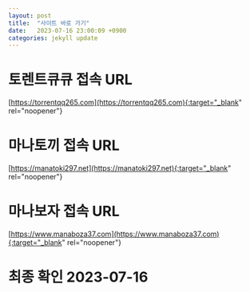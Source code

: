 ```yaml
---
layout: post
title:  "사이트 바로 가기"
date:   2023-07-16 23:00:09 +0900
categories: jekyll update
---
```

# 토렌트큐큐 접속 URL
[https://torrentqq265.com](https://torrentqq265.com){:target="_blank" rel="noopener"}

# 마나토끼 접속 URL
[https://manatoki297.net](https://manatoki297.net){:target="_blank" rel="noopener"}

# 마나보자 접속 URL
[https://www.manaboza37.com](https://www.manaboza37.com){:target="_blank" rel="noopener"}

# 최종 확인 2023-07-16

[torrentqq]: https://torrentqq265.com
[manatoki]: https://manatoki297.net
[manaboza]: https://www.manaboza37.com
